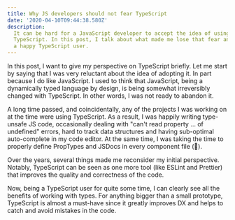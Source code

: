 ```yaml
---
title: Why JS developers should not fear TypeScript
date: '2020-04-10T09:44:38.580Z'
description:
  It can be hard for a JavaScript developer to accept the idea of using
  TypeScript. In this post, I talk about what made me lose that fear and become
  a happy TypeScript user.
---
```


In this post, I want to give my perspective on TypeScript briefly. Let me start
by saying that I was very reluctant about the idea of adopting it. In part
because I do like JavaScript. I used to think that JavaScript, being a
dynamically typed language by design, is being somewhat irreversibly changed
with TypeScript. In other words, I was not ready to abandon it.

A long time passed, and coincidentally, any of the projects I was working on at
the time were using TypeScript. As a result, I was happily writing type-unsafe
JS code, occasionally dealing with "can't read property ... of undefined"
errors, hard to track data structures and having sub-optimal auto-complete in my
code editor. At the same time, I was taking the time to properly define
PropTypes and JSDocs in every component file (🤷‍).

Over the years, several things made me reconsider my initial perspective.
Notably, TypeScript can be seen as one more tool (like ESLint and Prettier) that
improves the quality and correctness of the code.

Now, being a TypeScript user for quite some time, I can clearly see all the
benefits of working with types. For anything bigger than a small prototype,
TypeScript is almost a must-have since it greatly improves DX and helps to catch
and avoid mistakes in the code.
